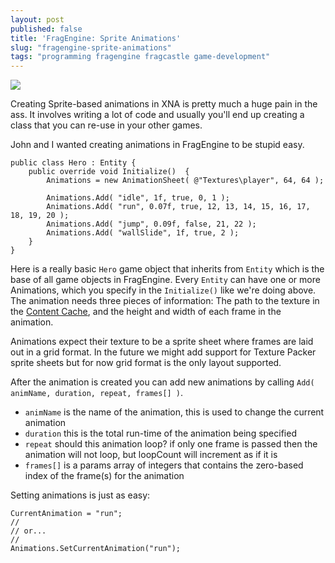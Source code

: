 ```yaml
---
layout: post
published: false
title: 'FragEngine: Sprite Animations'
slug: "fragengine-sprite-animations"
tags: "programming fragengine fragcastle game-development"
---
```


<img src="http://content.screencast.com/users/codeimpossible/folders/Jing/media/adb6de56-ae02-491b-8b1f-27c1ed6c4a61/2013-07-23_1807.png" />

Creating Sprite-based animations in XNA is pretty much a huge pain in the ass. It involves writing a lot of code and usually you'll end up creating a class that you can re-use in your other games.

John and I wanted creating animations in FragEngine to be stupid easy.

    public class Hero : Entity {
        public override void Initialize()  {
            Animations = new AnimationSheet( @"Textures\player", 64, 64 );

            Animations.Add( "idle", 1f, true, 0, 1 );
            Animations.Add( "run", 0.07f, true, 12, 13, 14, 15, 16, 17, 18, 19, 20 );
            Animations.Add( "jump", 0.09f, false, 21, 22 );
            Animations.Add( "wallSlide", 1f, true, 2 );
        }
    }


Here is a really basic `Hero` game object that inherits from `Entity` which is the base of all game objects in FragEngine. Every `Entity` can have one or more Animations, which you specify in the `Initialize()` like we're doing above. The animation needs three pieces of information: The path to the texture in the [Content Cache](/2013/07/26/fragengine-content-cache-manager/), and the height and width of each frame in the animation.

Animations expect their texture to be a sprite sheet where frames are laid out in a grid format. In the future we might add support for Texture Packer sprite sheets but for now grid format is the only layout supported.

After the animation is created you can add new animations by calling `Add( animName, duration, repeat, frames[] )`.

 - `animName` is the name of the animation, this is used to change the current animation
 - `duration` this is the total run-time of the animation being specified
 - `repeat` should this animation loop? if only one frame is passed then the animation will not loop, but loopCount will increment as if it is
 - `frames[]` is a params array of integers that contains the zero-based index of the frame(s) for the animation

Setting animations is just as easy:

    CurrentAnimation = "run";
    //
    // or...
    //
    Animations.SetCurrentAnimation("run");
